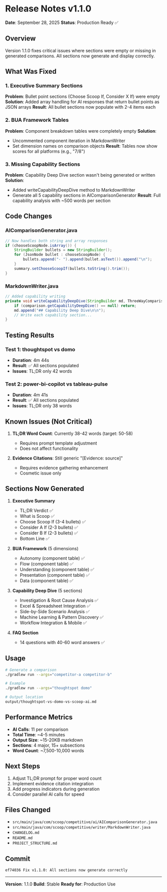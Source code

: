 # Release Notes v1.1.0

**Date**: September 28, 2025
**Status**: Production Ready ✅

## Overview
Version 1.1.0 fixes critical issues where sections were empty or missing in generated comparisons. All sections now generate and display correctly.

## What Was Fixed

### 1. Executive Summary Sections
**Problem**: Bullet point sections (Choose Scoop If, Consider X If) were empty
**Solution**: Added array handling for AI responses that return bullet points as JSON arrays
**Result**: All bullet sections now populate with 2-4 items each

### 2. BUA Framework Tables
**Problem**: Component breakdown tables were completely empty
**Solution**:
- Uncommented component iteration in MarkdownWriter
- Set dimension names on comparison objects
**Result**: Tables now show scores for all platforms (e.g., "7/8")

### 3. Missing Capability Sections
**Problem**: Capability Deep Dive section wasn't being generated or written
**Solution**:
- Added writeCapabilityDeepDive method to MarkdownWriter
- Generate all 5 capability sections in AIComparisonGenerator
**Result**: Full capability analysis with ~500 words per section

## Code Changes

### AIComparisonGenerator.java
```java
// Now handles both string and array responses
if (chooseScoopNode.isArray()) {
    StringBuilder bullets = new StringBuilder();
    for (JsonNode bullet : chooseScoopNode) {
        bullets.append("- ").append(bullet.asText()).append("\n");
    }
    summary.setChooseScoopIf(bullets.toString().trim());
}
```

### MarkdownWriter.java
```java
// Added capability writing
private void writeCapabilityDeepDive(StringBuilder md, ThreeWayComparison comparison) {
    if (comparison.getCapabilityDeepDive() == null) return;
    md.append("## Capability Deep Dive\n\n");
    // Write each capability section...
}
```

## Testing Results

### Test 1: thoughtspot vs domo
- **Duration**: 4m 44s
- **Result**: ✅ All sections populated
- **Issues**: TL;DR only 42 words

### Test 2: power-bi-copilot vs tableau-pulse
- **Duration**: 4m 41s
- **Result**: ✅ All sections populated
- **Issues**: TL;DR only 38 words

## Known Issues (Not Critical)

1. **TL;DR Word Count**: Currently 38-42 words (target: 50-58)
   - Requires prompt template adjustment
   - Does not affect functionality

2. **Evidence Citations**: Still generic "[Evidence: source]"
   - Requires evidence gathering enhancement
   - Cosmetic issue only

## Sections Now Generated

1. **Executive Summary**
   - TL;DR Verdict ✅
   - What is Scoop ✅
   - Choose Scoop If (3-4 bullets) ✅
   - Consider A If (2-3 bullets) ✅
   - Consider B If (2-3 bullets) ✅
   - Bottom Line ✅

2. **BUA Framework** (5 dimensions)
   - Autonomy (component table) ✅
   - Flow (component table) ✅
   - Understanding (component table) ✅
   - Presentation (component table) ✅
   - Data (component table) ✅

3. **Capability Deep Dive** (5 sections)
   - Investigation & Root Cause Analysis ✅
   - Excel & Spreadsheet Integration ✅
   - Side-by-Side Scenario Analysis ✅
   - Machine Learning & Pattern Discovery ✅
   - Workflow Integration & Mobile ✅

4. **FAQ Section**
   - 14 questions with 40-60 word answers ✅

## Usage

```bash
# Generate a comparison
./gradlew run --args="competitor-a competitor-b"

# Example
./gradlew run --args="thoughtspot domo"

# Output location
output/thoughtspot-vs-domo-vs-scoop-ai.md
```

## Performance Metrics

- **AI Calls**: 11 per comparison
- **Total Time**: ~4-5 minutes
- **Output Size**: ~15-20KB markdown
- **Sections**: 4 major, 15+ subsections
- **Word Count**: ~7,500-10,000 words

## Next Steps

1. Adjust TL;DR prompt for proper word count
2. Implement evidence citation integration
3. Add progress indicators during generation
4. Consider parallel AI calls for speed

## Files Changed

- `src/main/java/com/scoop/competitive/ai/AIComparisonGenerator.java`
- `src/main/java/com/scoop/competitive/writer/MarkdownWriter.java`
- `CHANGELOG.md`
- `README.md`
- `PROJECT_STRUCTURE.md`

## Commit

```
ef74036 Fix v1.1.0: All sections now generate correctly
```

---

**Version**: 1.1.0
**Build**: Stable
**Ready for**: Production Use